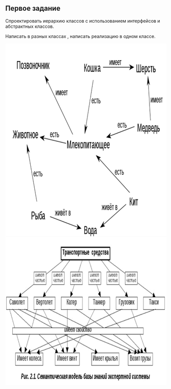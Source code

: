 ## Первое задание

Спроектировать иерархию классов с использованием интерфейсов и абстрактных классов. 

Написать в разных классах , написать реализацию в одном классе.

<img src="../images/aston_1_task.png" height="600" width="1000">
<img src="../images/aston_1_2_task.png" height="460" width="1000">
